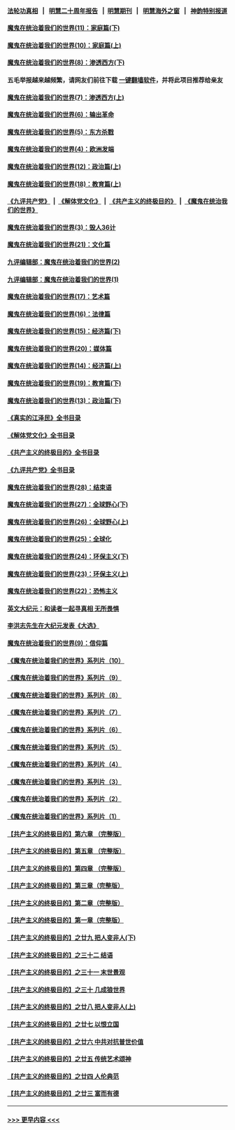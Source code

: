 #### [法轮功真相](https://github.com/gfw-breaker/truth/blob/master/README.md?t=0) &nbsp;&nbsp;|&nbsp;&nbsp; [明慧二十周年报告](https://github.com/gfw-breaker/mh-reports/blob/master/README.md?t=0) &nbsp;&nbsp;|&nbsp;&nbsp;[明慧期刊](https://github.com/gfw-breaker/mh-qikan) &nbsp;&nbsp;|&nbsp;&nbsp; [明慧海外之窗](https://github.com/gfw-breaker/mh-news/blob/master/README.md?t=0) &nbsp;&nbsp;|&nbsp;&nbsp; [神韵特别报道](https://github.com/gfw-breaker/mh-news/blob/master/shenyun.md?t=0)
#### [魔鬼在统治着我们的世界(11)：家庭篇(下)](../pages/nsc422/n10440961.md?t=12081750) 
#### [魔鬼在统治着我们的世界(10)：家庭篇(上)](../pages/nsc422/n10435448.md?t=12081750) 
#### [魔鬼在统治着我们的世界(8)：渗透西方(下)](../pages/nsc422/n10429603.md?t=12081750) 
#### 五毛举报越来越频繁，请网友们前往下载 [一键翻墙软件](https://github.com/gfw-breaker/ssr-accounts)，并将此项目推荐给亲友
#### [魔鬼在统治着我们的世界(7)：渗透西方(上)](../pages/nsc422/n10426013.md?t=12081750) 
#### [魔鬼在统治着我们的世界(6)：输出革命](../pages/nsc422/n10421536.md?t=12081750) 
#### [魔鬼在统治着我们的世界(5)：东方杀戮](../pages/nsc422/n10417707.md?t=12081750) 
#### [魔鬼在统治着我们的世界(4)：欧洲发端](../pages/nsc422/n10414890.md?t=12081750) 
#### [魔鬼在统治着我们的世界(12)：政治篇(上)](../pages/nsc422/n10444576.md?t=12081750) 
#### [魔鬼在统治着我们的世界(18)：教育篇(上)](../pages/nsc422/n10526970.md?t=12081750) 
#### [《九评共产党》](https://github.com/begood0513/9ping.md/blob/master/README.md) &nbsp;|&nbsp; [《解体党文化》](../../../../jtdwh.md/blob/master/README.md)  &nbsp;|&nbsp; [《共产主义的终极目的》](../../../../gczydzjmd.md/blob/master/README.md) &nbsp;|&nbsp; [《魔鬼在统治我们的世界》](../../../../mgztzwmdsj.md/blob/master/README.md) 
#### [魔鬼在统治着我们的世界(3)：毁人36计](../pages/nsc422/n10411583.md?t=12081750) 
#### [魔鬼在统治着我们的世界(21)：文化篇](../pages/nsc422/n10597706.md?t=12081750) 
#### [九评编辑部：魔鬼在统治着我们的世界(2)](../pages/nsc422/n10410036.md?t=12081750) 
#### [九评编辑部：魔鬼在统治着我们的世界(1)](../pages/nsc422/n10406825.md?t=12081750) 
#### [魔鬼在统治着我们的世界(17)：艺术篇](../pages/nsc422/n10499093.md?t=12081750) 
#### [魔鬼在统治着我们的世界(16)：法律篇](../pages/nsc422/n10485969.md?t=12081750) 
#### [魔鬼在统治着我们的世界(15)：经济篇(下)](../pages/nsc422/n10469975.md?t=12081750) 
#### [魔鬼在统治着我们的世界(20)：媒体篇](../pages/nsc422/n10586579.md?t=12081750) 
#### [魔鬼在统治着我们的世界(14)：经济篇(上)](../pages/nsc422/n10457370.md?t=12081750) 
#### [魔鬼在统治着我们的世界(19)：教育篇(下)](../pages/nsc422/n10564808.md?t=12081750) 
#### [魔鬼在统治着我们的世界(13)：政治篇(下)](../pages/nsc422/n10448270.md?t=12081750) 
#### [《真实的江泽民》全书目录](../pages/nsc422/n13721399.md?t=12081750) 
#### [《解体党文化》全书目录](../pages/nsc422/n13721157.md?t=12081750) 
#### [《共产主义的终极目的》全书目录](../pages/nsc422/n13721048.md?t=12081750) 
#### [《九评共产党》全书目录](../pages/nsc422/n13708085.md?t=12081750) 
#### [魔鬼在统治着我们的世界(28)：结束语](../pages/nsc422/n10936246.md?t=12081750) 
#### [魔鬼在统治着我们的世界(27)：全球野心(下)](../pages/nsc422/n10928319.md?t=12081750) 
#### [魔鬼在统治着我们的世界(26)：全球野心(上)](../pages/nsc422/n10900318.md?t=12081750) 
#### [魔鬼在统治着我们的世界(25)：全球化](../pages/nsc422/n10788205.md?t=12081750) 
#### [魔鬼在统治着我们的世界(24)：环保主义(下)](../pages/nsc422/n10695307.md?t=12081750) 
#### [魔鬼在统治着我们的世界(23)：环保主义(上)](../pages/nsc422/n10688613.md?t=12081750) 
#### [魔鬼在统治着我们的世界(22)：恐怖主义](../pages/nsc422/n10614727.md?t=12081750) 
#### [英文大纪元：和读者一起寻真相 无所畏惧](../pages/nsc422/n12542027.md?t=12081750) 
#### [李洪志先生在大纪元发表《大选》](../pages/nsc422/n12534746.md?t=12081750) 
#### [魔鬼在统治着我们的世界(9)：信仰篇](../pages/nsc422/n10432159.md?t=12081750) 
#### [《魔鬼在统治着我们的世界》系列片（10）](../pages/nsc422/n12292670.md?t=12081750) 
#### [《魔鬼在统治着我们的世界》系列片（9）](../pages/nsc422/n12290859.md?t=12081750) 
#### [《魔鬼在统治着我们的世界》系列片（8）](../pages/nsc422/n12287445.md?t=12081750) 
#### [《魔鬼在统治着我们的世界》系列片（7）](../pages/nsc422/n12283425.md?t=12081750) 
#### [《魔鬼在统治着我们的世界》系列片（6）](../pages/nsc422/n12282314.md?t=12081750) 
#### [《魔鬼在统治着我们的世界》系列片（5）](../pages/nsc422/n12281419.md?t=12081750) 
#### [《魔鬼在统治着我们的世界》系列片（4）](../pages/nsc422/n12274024.md?t=12081750) 
#### [《魔鬼在统治着我们的世界》系列片（3）](../pages/nsc422/n12271322.md?t=12081750) 
#### [《魔鬼在统治着我们的世界》系列片（2）](../pages/nsc422/n12269049.md?t=12081750) 
#### [《魔鬼在统治着我们的世界》系列片（1）](../pages/nsc422/n12267575.md?t=12081750) 
#### [【共产主义的终极目的】第六章 （完整版）](../pages/nsc422/n11428913.md?t=12081750) 
#### [【共产主义的终极目的】第五章 （完整版）](../pages/nsc422/n11428912.md?t=12081750) 
#### [【共产主义的终极目的】第四章 （完整版）](../pages/nsc422/n11428907.md?t=12081750) 
#### [【共产主义的终极目的】第三章（完整版）](../pages/nsc422/n11428848.md?t=12081750) 
#### [【共产主义的终极目的】第二章（完整版）](../pages/nsc422/n11428831.md?t=12081750) 
#### [【共产主义的终极目的】第一章（完整版）](../pages/nsc422/n11417651.md?t=12081750) 
#### [【共产主义的终极目的】之廿九 把人变非人(下)](../pages/nsc422/n11344140.md?t=12081750) 
#### [【共产主义的终极目的】之三十二 结语](../pages/nsc422/n11360535.md?t=12081750) 
#### [【共产主义的终极目的】之三十一 末世景观](../pages/nsc422/n11351129.md?t=12081750) 
#### [【共产主义的终极目的】之三十 几成狼世界](../pages/nsc422/n11348280.md?t=12081750) 
#### [【共产主义的终极目的】之廿八 把人变非人(上)](../pages/nsc422/n11340492.md?t=12081750) 
#### [【共产主义的终极目的】之廿七 以恨立国](../pages/nsc422/n11336944.md?t=12081750) 
#### [【共产主义的终极目的】之廿六 中共对抗普世价值](../pages/nsc422/n11324785.md?t=12081750) 
#### [【共产主义的终极目的】之廿五 传统艺术颂神](../pages/nsc422/n11296396.md?t=12081750) 
#### [【共产主义的终极目的】之廿四 人伦典范](../pages/nsc422/n11296397.md?t=12081750) 
#### [【共产主义的终极目的】之廿三 富而有德](../pages/nsc422/n11283598.md?t=12081750) 

----
#### [ >>> 更早内容 <<< ](../indexes/nsc422-earlier.md)
